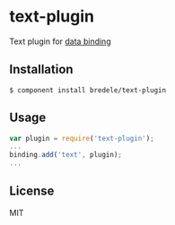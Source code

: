 
# text-plugin

  Text plugin for [data binding](https://github.com/bredele/data-binding)

## Installation

    $ component install bredele/text-plugin

## Usage

```js
var plugin = require('text-plugin');
...
binding.add('text', plugin);
...
```

## License

  MIT
